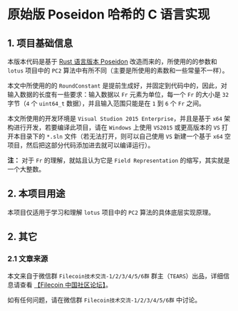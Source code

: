

# 原始版 Poseidon 哈希的 C 语言实现

## 1. 项目基础信息

本版本代码是基于 [Rust 语言版本 Poseidon](https://github.com/arnaucube/poseidon-rs) 改造而来的，所使用的的参数和 `lotus` 项目中的 `PC2` 算法中有所不同（主要是所使用的素数和一些常量不一样）。

本文中所使用的的 `RoundConstant` 是提前生成好，并固定到代码中的，因此，对输入数据的长度有一些要求：输入数据以 `Fr` 元素为单位，每一个 `Fr` 的大小是 `32` 字节（`4` 个 `uint64_t` 数据），并且输入范围只能是在 `1` 到 `6` 个 `Fr` 之间。 

本文所使用的开发环境是 `Visual Studion 2015 Enterprise`，并且是基于 `x64` 架构进行开发，若要编译此项目，请在 `Windows` 上使用 `VS2015` 或更高版本的 `VS` 打开本目录下的 `*.sln` 文件（若无法打开，则可以自己使用  `VS` 新建一个基于 `x64` 空项目，然后把这部分代码添加进去就可以编译运行）。

**注：** 对于 `Fr` 的理解，就姑且认为它是 `Field Representation` 的缩写，其实就是一个大整数。


## 2. 本项目用途

本项目仅适用于学习和理解 `lotus` 项目中的 `PC2` 算法的具体底层实现原理。



## 2. 其它

### 2.1 文章来源

本文来自于微信群 `Filecoin技术交流-1/2/3/4/5/6群` 群主（`TEARS`）出品，详细信息请查看 [【Filecoin 中国社区论坛】](https://github.com/filecoin-project/community-china/)。

如有任何问题，请在微信群 `Filecoin技术交流-1/2/3/4/5/6群` 中讨论。


